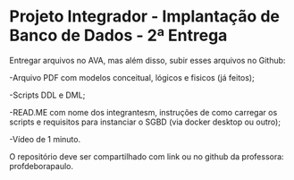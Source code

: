 # Projeto Integrador - Implantação de Banco de Dados - 2ª Entrega

Entregar arquivos no AVA, mas além disso, subir esses arquivos no Github:

-Arquivo PDF com modelos conceitual, lógicos e fisicos (já feitos);

-Scripts DDL e DML;

-READ.ME com nome dos integrantesm, instruções de como carregar os scripts e requisitos para instanciar o SGBD (via docker desktop ou outro);

-Vídeo de 1 minuto.

O repositório deve ser compartilhado com link ou no github da professora: profdeborapaulo.

